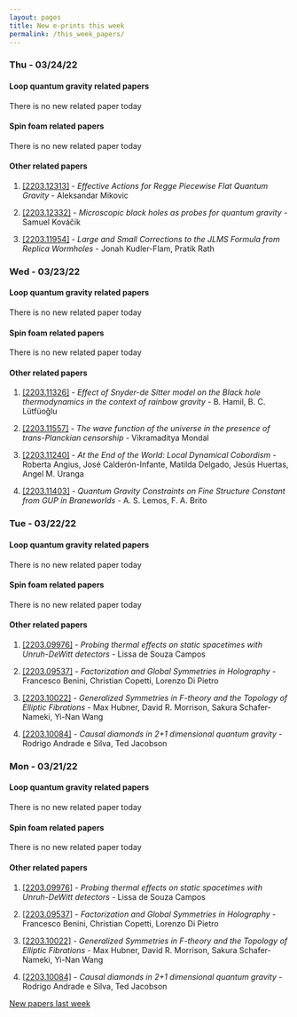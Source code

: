 ```yaml
---
layout: pages
title: New e-prints this week
permalink: /this_week_papers/
---
```




### Thu - 03/24/22

#### Loop quantum gravity related papers

There is no new related paper today 

#### Spin foam related papers

There is no new related paper today 



#### Other related papers

1. [[2203.12313]](https://arxiv.org/abs/2203.12313) - *Effective Actions for Regge Piecewise Flat Quantum Gravity* - Aleksandar Mikovic

1. [[2203.12332]](https://arxiv.org/abs/2203.12332) - *Microscopic black holes as probes for quantum gravity* - Samuel Kováčik

1. [[2203.11954]](https://arxiv.org/abs/2203.11954) - *Large and Small Corrections to the JLMS Formula from Replica Wormholes* - Jonah Kudler-Flam, Pratik Rath



### Wed - 03/23/22

#### Loop quantum gravity related papers

There is no new related paper today 

#### Spin foam related papers

There is no new related paper today 



#### Other related papers

1. [[2203.11326]](https://arxiv.org/abs/2203.11326) - *Effect of Snyder-de Sitter model on the Black hole thermodynamics in the  context of rainbow gravity* - B. Hamil, B. C. Lütfüoğlu

1. [[2203.11557]](https://arxiv.org/abs/2203.11557) - *The wave function of the universe in the presence of trans-Planckian  censorship* - Vikramaditya Mondal

1. [[2203.11240]](https://arxiv.org/abs/2203.11240) - *At the End of the World: Local Dynamical Cobordism* - Roberta Angius, José Calderón-Infante, Matilda Delgado, Jesús Huertas, Angel M. Uranga

1. [[2203.11403]](https://arxiv.org/abs/2203.11403) - *Quantum Gravity Constraints on Fine Structure Constant from GUP in  Braneworlds* - A. S. Lemos, F. A. Brito



### Tue - 03/22/22

#### Loop quantum gravity related papers

There is no new related paper today 

#### Spin foam related papers

There is no new related paper today 



#### Other related papers

1. [[2203.09976]](https://arxiv.org/abs/2203.09976) - *Probing thermal effects on static spacetimes with Unruh-DeWitt detectors* - Lissa de Souza Campos

1. [[2203.09537]](https://arxiv.org/abs/2203.09537) - *Factorization and Global Symmetries in Holography* - Francesco Benini, Christian Copetti, Lorenzo Di Pietro

1. [[2203.10022]](https://arxiv.org/abs/2203.10022) - *Generalized Symmetries in F-theory and the Topology of Elliptic  Fibrations* - Max Hubner, David R. Morrison, Sakura Schafer-Nameki, Yi-Nan Wang

1. [[2203.10084]](https://arxiv.org/abs/2203.10084) - *Causal diamonds in 2+1 dimensional quantum gravity* - Rodrigo Andrade e Silva, Ted Jacobson



### Mon - 03/21/22

#### Loop quantum gravity related papers

There is no new related paper today 

#### Spin foam related papers

There is no new related paper today 



#### Other related papers

1. [[2203.09976]](https://arxiv.org/abs/2203.09976) - *Probing thermal effects on static spacetimes with Unruh-DeWitt detectors* - Lissa de Souza Campos

1. [[2203.09537]](https://arxiv.org/abs/2203.09537) - *Factorization and Global Symmetries in Holography* - Francesco Benini, Christian Copetti, Lorenzo Di Pietro

1. [[2203.10022]](https://arxiv.org/abs/2203.10022) - *Generalized Symmetries in F-theory and the Topology of Elliptic  Fibrations* - Max Hubner, David R. Morrison, Sakura Schafer-Nameki, Yi-Nan Wang

1. [[2203.10084]](https://arxiv.org/abs/2203.10084) - *Causal diamonds in 2+1 dimensional quantum gravity* - Rodrigo Andrade e Silva, Ted Jacobson






[New papers last week]({{site.url}}/archived/weekly/pre-prints/2022/03/21/archived_weekly_papers.html)